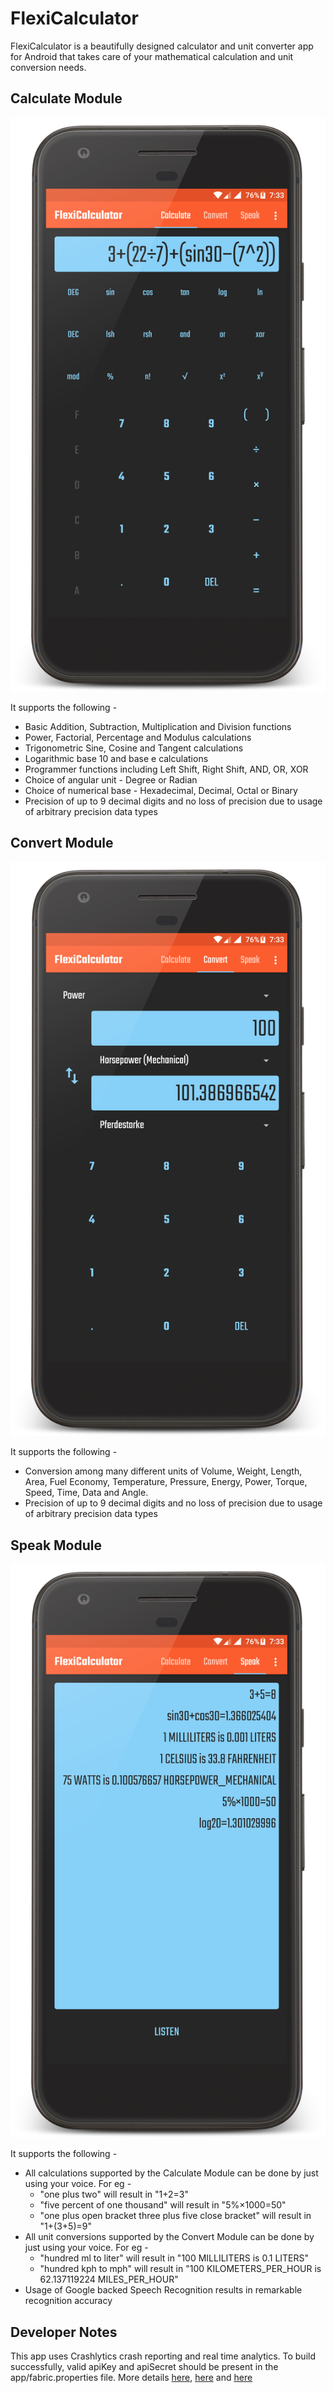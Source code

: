 # FlexiCalculator

FlexiCalculator is a beautifully designed calculator and unit converter app for Android that takes care of your
mathematical calculation and unit conversion needs.

## Calculate Module

![Calculate Module](misc/device_tab1_framed.png?raw=true)

It supports the following -

- Basic Addition, Subtraction, Multiplication and Division functions
- Power, Factorial, Percentage and Modulus calculations
- Trigonometric Sine, Cosine and Tangent calculations
- Logarithmic base 10 and base e calculations
- Programmer functions including Left Shift, Right Shift, AND, OR, XOR
- Choice of angular unit - Degree or Radian
- Choice of numerical base - Hexadecimal, Decimal, Octal or Binary
- Precision of up to 9 decimal digits and no loss of precision due to usage of arbitrary precision
data types

## Convert Module

![Convert Module](misc/device_tab2_framed.png?raw=true)

It supports the following -

- Conversion among many different units of Volume, Weight, Length, Area, Fuel Economy, Temperature, 
Pressure, Energy, Power, Torque, Speed, Time, Data and Angle.
- Precision of up to 9 decimal digits and no loss of precision due to usage of arbitrary precision
data types

## Speak Module

![Speak Module](misc/device_tab3_framed.png?raw=true)

It supports the following -

- All calculations supported by the Calculate Module can be done by just using your voice. For eg -
    - "one plus two" will result in "1+2=3"
    - "five percent of one thousand" will result in "5%×1000=50"
    - "one plus open bracket three plus five close bracket" will result in "1+(3+5)=9"
- All unit conversions supported by the Convert Module can be done by just using your voice. For eg -
    - "hundred ml to liter" will result in "100 MILLILITERS is 0.1 LITERS"
    - "hundred kph to mph" will result in "100 KILOMETERS_PER_HOUR is 62.137119224 MILES_PER_HOUR"
- Usage of Google backed Speech Recognition results in remarkable recognition accuracy

## Developer Notes

This app uses Crashlytics crash reporting and real time analytics. To build successfully, valid
apiKey and apiSecret should be present in the app/fabric.properties file. More details
[here](https://docs.fabric.io/android/fabric/settings/api-keys.html),
[here](https://docs.fabric.io/android/fabric/settings/working-in-teams.html#android-projects) and
[here](https://docs.fabric.io/android/fabric/manage-your-settings/organization.html#managing-credentials)
